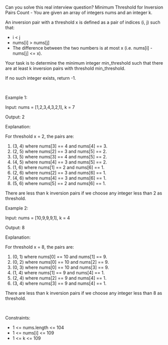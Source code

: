 Can you solve this real interview question? Minimum Threshold for Inversion Pairs Count - You are given an array of integers nums and an integer k.

An inversion pair with a threshold x is defined as a pair of indices (i, j) such that:

 * i < j
 * nums[i] > nums[j]
 * The difference between the two numbers is at most x (i.e. nums[i] - nums[j] <= x).

Your task is to determine the minimum integer min_threshold such that there are at least k inversion pairs with threshold min_threshold.

If no such integer exists, return -1.

 

Example 1:

Input: nums = [1,2,3,4,3,2,1], k = 7

Output: 2

Explanation:

For threshold x = 2, the pairs are:

 1. (3, 4) where nums[3] == 4 and nums[4] == 3.
 2. (2, 5) where nums[2] == 3 and nums[5] == 2.
 3. (3, 5) where nums[3] == 4 and nums[5] == 2.
 4. (4, 5) where nums[4] == 3 and nums[5] == 2.
 5. (1, 6) where nums[1] == 2 and nums[6] == 1.
 6. (2, 6) where nums[2] == 3 and nums[6] == 1.
 7. (4, 6) where nums[4] == 3 and nums[6] == 1.
 8. (5, 6) where nums[5] == 2 and nums[6] == 1.

There are less than k inversion pairs if we choose any integer less than 2 as threshold.

Example 2:

Input: nums = [10,9,9,9,1], k = 4

Output: 8

Explanation:

For threshold x = 8, the pairs are:

 1. (0, 1) where nums[0] == 10 and nums[1] == 9.
 2. (0, 2) where nums[0] == 10 and nums[2] == 9.
 3. (0, 3) where nums[0] == 10 and nums[3] == 9.
 4. (1, 4) where nums[1] == 9 and nums[4] == 1.
 5. (2, 4) where nums[2] == 9 and nums[4] == 1.
 6. (3, 4) where nums[3] == 9 and nums[4] == 1.

There are less than k inversion pairs if we choose any integer less than 8 as threshold.

 

Constraints:

 * 1 <= nums.length <= 104
 * 1 <= nums[i] <= 109
 * 1 <= k <= 109